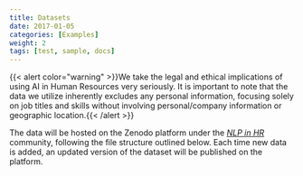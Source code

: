 ```yaml
---
title: Datasets
date: 2017-01-05
categories: [Examples]
weight: 2
tags: [test, sample, docs]
---
```

<head>
    <style>
        /* Basic styling for better presentation */
        ul {
            list-style-type: none;
            padding: 0;
            margin: 0;
        }
        li {
            margin-bottom: 5px;
        }
        /* Style folder and file icons */
        .folder {
            margin-right: 5px;
            color: #007BFF;
        }
        .file {
            margin-right: 5px;
            color: #6C757D;
        }
        .compressed-folder {
            margin-right: 5px;
            color: #28a745;
        }
        .excel-file {
            margin-right: 5px;
            color: #1f73b7;
        }
        .subfolder {
            margin-left: 20px;
        }
        .button-container {
            display: flex;
            justify-content: center;
            margin-top: 20px;
        }
        .download-button {
            background-color: #007BFF;
            color: white;
            padding: 10px 20px;
            font-size: 16px;
            border: none;
            border-radius: 5px;
            cursor: pointer;
            text-decoration: none;
        }
        .download-button:hover {
            background-color: #0056b3;
        }
    </style>
</head>

{{< alert color="warning" >}}We take the legal and ethical implications of using AI in Human Resources very seriously. It is important to note that the data we utilize inherently excludes any personal information, focusing solely on job titles and skills without involving personal/company information or geographic location.{{< /alert >}}

The data will be hosted on the Zenodo platform under the [*NLP in HR*](https://zenodo.org/communities/nlp_hr/records?q=&l=list&p=1&s=10) community, following the file structure outlined below. Each time new data is added, an updated version of the dataset will be published on the platform. 